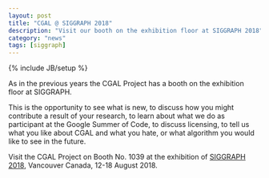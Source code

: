 ```yaml
---
layout: post
title: "CGAL @ SIGGRAPH 2018"
description: "Visit our booth on the exhibition floor at SIGGRAPH 2018"
category: "news"
tags: [siggraph]
---
```

{% include JB/setup %}

As in the previous years the CGAL Project has a booth on the
exhibition floor at SIGGRAPH.

This is the opportunity to see what is new, to discuss how you
might contribute a result of your research, to learn about what
we do as participant at the Google Summer of Code, to discuss
licensing, to tell us what you like about CGAL and what you hate,
or what algorithm you would like to see in the future.

Visit the CGAL Project on Booth No. 1039 at the exhibition of <a href="http://s2018.siggraph.org/">SIGGRAPH 2018</a>,
Vancouver Canada, 12-18 August 2018.
